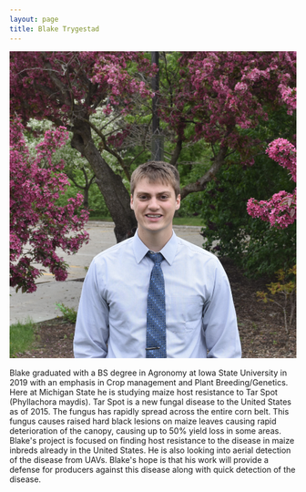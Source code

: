 ```yaml
---
layout: page
title: Blake Trygestad
---
```


![Blake Trygestad](/images/People_Images/blaketrygestad.jpg)

Blake graduated with a BS degree in Agronomy at Iowa State University in 2019 with an emphasis in Crop management and Plant Breeding/Genetics. Here at Michigan State he is studying maize host resistance to Tar Spot (Phyllachora maydis). Tar Spot is a new fungal disease to the United States as of 2015. The fungus has rapidly spread across the entire corn belt. This fungus causes raised hard black lesions on maize leaves causing rapid deterioration of the canopy, causing up to 50% yield loss in some areas. Blake's project is focused on finding host resistance to the disease in maize inbreds already in the United States. He is also looking into aerial detection of the disease from UAVs. Blake's hope is that his work will provide a defense for producers against this disease along with quick detection of the disease.


